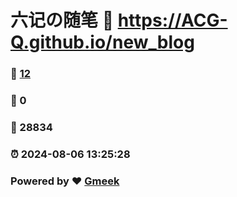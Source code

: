 # 六记の随笔 :link: https://ACG-Q.github.io/new_blog 
### :page_facing_up: [12](https://ACG-Q.github.io/new_blog/tag.html) 
### :speech_balloon: 0 
### :hibiscus: 28834 
### :alarm_clock: 2024-08-06 13:25:28 
### Powered by :heart: [Gmeek](https://github.com/Meekdai/Gmeek)
